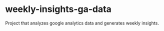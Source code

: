 # weekly-insights-ga-data
Project that analyzes google analytics data and generates weekly insights.
